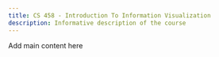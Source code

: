 ```yaml
---
title: CS 458 - Introduction To Information Visualization
description: Informative description of the course
---
```


Add main content here